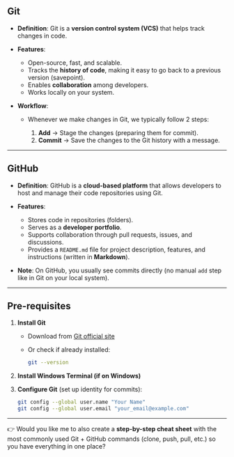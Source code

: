 ## **Git**

* **Definition**: Git is a **version control system (VCS)** that helps track changes in code.

* **Features**:

  * Open-source, fast, and scalable.
  * Tracks the **history of code**, making it easy to go back to a previous version (savepoint).
  * Enables **collaboration** among developers.
  * Works locally on your system.

* **Workflow**:

  * Whenever we make changes in Git, we typically follow 2 steps:

    1. **Add** → Stage the changes (preparing them for commit).
    2. **Commit** → Save the changes to the Git history with a message.

---

## **GitHub**

* **Definition**: GitHub is a **cloud-based platform** that allows developers to host and manage their code repositories using Git.

* **Features**:

  * Stores code in repositories (folders).
  * Serves as a **developer portfolio**.
  * Supports collaboration through pull requests, issues, and discussions.
  * Provides a `README.md` file for project description, features, and instructions (written in **Markdown**).

* **Note**: On GitHub, you usually see commits directly (no manual `add` step like in Git on your local system).

---

## **Pre-requisites**

1. **Install Git**

   * Download from [Git official site](https://git-scm.com/)
   * Or check if already installed:

     ```bash
     git --version
     ```

2. **Install Windows Terminal (if on Windows)**

3. **Configure Git** (set up identity for commits):

   ```bash
   git config --global user.name "Your Name"
   git config --global user.email "your_email@example.com"
   ```

---

👉 Would you like me to also create a **step-by-step cheat sheet** with the most commonly used Git + GitHub commands (clone, push, pull, etc.) so you have everything in one place?
